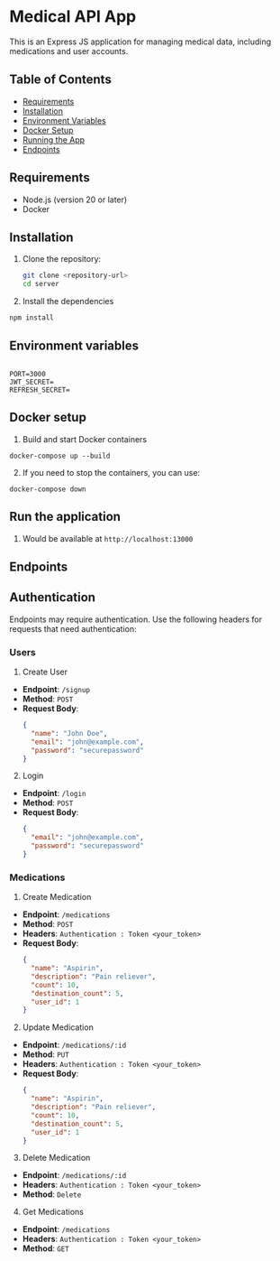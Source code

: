 # Medical API App

This is an Express JS application for managing medical data, including medications and user accounts.

## Table of Contents

- [Requirements](#requirements)
- [Installation](#installation)
- [Environment Variables](#environment-variables)
- [Docker Setup](#docker-setup)
- [Running the App](#running-the-app)
- [Endpoints](#endpoints)

## Requirements

- Node.js (version 20 or later)
- Docker

## Installation

1. Clone the repository:

   ```bash
   git clone <repository-url>
   cd server

   ```

2. Install the dependencies

`npm install`

## Environment variables

```at .env

PORT=3000
JWT_SECRET=
REFRESH_SECRET=
```

## Docker setup

1. Build and start Docker containers

`docker-compose up --build`

2. If you need to stop the containers, you can use:

`docker-compose down`

## Run the application

1. Would be available at `http://localhost:13000`

## Endpoints

## Authentication

Endpoints may require authentication. Use the following headers for requests that need authentication:

### Users

1. Create User

- **Endpoint**: `/signup`
- **Method**: `POST`
- **Request Body**:
  ```json
  {
  	"name": "John Doe",
  	"email": "john@example.com",
  	"password": "securepassword"
  }
  ```

2. Login

- **Endpoint**: `/login`
- **Method**: `POST`
- **Request Body**:
  ```json
  {
  	"email": "john@example.com",
  	"password": "securepassword"
  }
  ```

### Medications

1. Create Medication

- **Endpoint**: `/medications`
- **Method**: `POST`
- **Headers**: `Authentication : Token <your_token>`
- **Request Body**:
  ```json
  {
  	"name": "Aspirin",
  	"description": "Pain reliever",
  	"count": 10,
  	"destination_count": 5,
  	"user_id": 1
  }
  ```

2. Update Medication

- **Endpoint**: `/medications/:id`
- **Method**: `PUT`
- **Headers**: `Authentication : Token <your_token>`
- **Request Body**:
  ```json
  {
  	"name": "Aspirin",
  	"description": "Pain reliever",
  	"count": 10,
  	"destination_count": 5,
  	"user_id": 1
  }
  ```

3. Delete Medication

- **Endpoint**: `/medications/:id`
- **Headers**: `Authentication : Token <your_token>`
- **Method**: `Delete`

4. Get Medications

- **Endpoint**: `/medications`
- **Headers**: `Authentication : Token <your_token>`
- **Method**: `GET`
